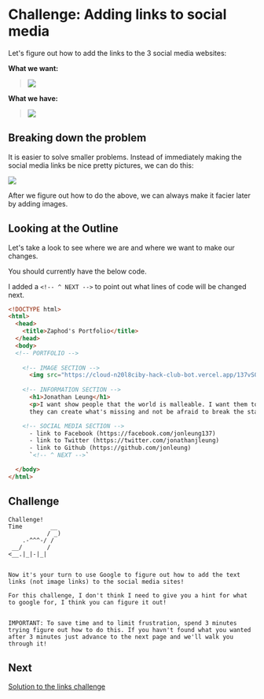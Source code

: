 # Challenge: Adding links to social media

Let's figure out how to add the links to the 3 social media websites:

__What we want:__

> ![](img/social_media.png)

__What we have:__

> ![](img/social_media_highlight.png)

## Breaking down the problem

It is easier to solve smaller problems. Instead of immediately making the social media links be nice pretty pictures, we can do this:

![](img/text_social_media_links.png)

After we figure out how to do the above, we can always make it facier later by adding images.

## Looking at the Outline

Let's take a look to see where we are and where we want to make our changes.

You should currently have the below code.

I added a `<!-- ^ NEXT -->` to point out what lines of code will be changed next.

```html
<!DOCTYPE html>
<html>
  <head>
    <title>Zaphod's Portfolio</title>
  </head>
  <body>
  <!-- PORTFOLIO -->
  
    <!-- IMAGE SECTION -->
      <img src="https://cloud-n20l8ciby-hack-club-bot.vercel.app/137vS0HhER.jpg" alt="Photo of Jonathan">
  
    <!-- INFORMATION SECTION -->
      <h1>Jonathan Leung</h1>
      <p>I want show people that the world is malleable. I want them to know 
      they can create what's missing and not be afraid to break the status quo.</p>

    <!-- SOCIAL MEDIA SECTION -->
      - link to Facebook (https://facebook.com/jonleung137)
      - link to Twitter (https://twitter.com/jonathanjleung)
      - link to Github (https://github.com/jonleung)
      `<!-- ^ NEXT -->`

  </body>
</html>
```

## Challenge

```
Challenge!  
Time        __
           / _)   
    .-^^^-/ /
 __/       /
<__.|_|-|_|


Now it's your turn to use Google to figure out how to add the text links (not image links) to the social media sites! 

For this challenge, I don't think I need to give you a hint for what
to google for, I think you can figure it out!


IMPORTANT: To save time and to limit frustration, spend 3 minutes trying figure out how to do this. If you havn't found what you wanted after 3 minutes just advance to the next page and we'll walk you through it!
```


## Next

[Solution to the links challenge](links_solution.md)
